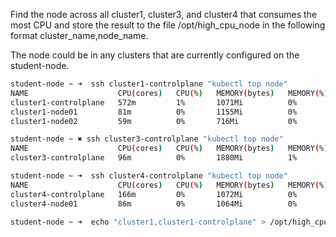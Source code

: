 Find the node across all cluster1, cluster3, and cluster4 that consumes the most CPU and store the result to the file /opt/high_cpu_node in the following format cluster_name,node_name.

The node could be in any clusters that are currently configured on the student-node.

```bash
student-node ~ ➜  ssh cluster1-controlplane "kubectl top node"
NAME                    CPU(cores)   CPU(%)   MEMORY(bytes)   MEMORY(%)   
cluster1-controlplane   572m         1%       1071Mi          0%          
cluster1-node01         81m          0%       1155Mi          0%          
cluster1-node02         59m          0%       716Mi           0%          

student-node ~ ✖ ssh cluster3-controlplane "kubectl top node"
NAME                    CPU(cores)   CPU(%)   MEMORY(bytes)   MEMORY(%)   
cluster3-controlplane   96m          0%       1880Mi          1%          

student-node ~ ➜  ssh cluster4-controlplane "kubectl top node"
NAME                    CPU(cores)   CPU(%)   MEMORY(bytes)   MEMORY(%)   
cluster4-controlplane   166m         0%       1072Mi          0%          
cluster4-node01         86m          0%       1064Mi          0%

student-node ~ ➜  echo "cluster1,cluster1-controlplane" > /opt/high_cpu_node
```
